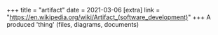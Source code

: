 +++
title = "artifact"
date = 2021-03-06
[extra]
link = "https://en.wikipedia.org/wiki/Artifact_(software_development)"
+++
A produced 'thing' (files, diagrams, documents)

